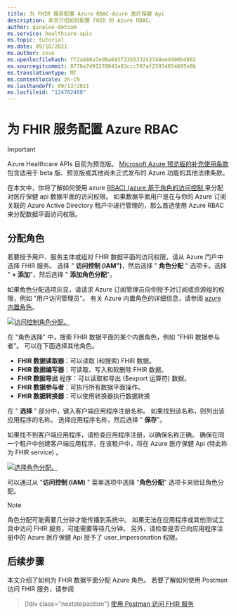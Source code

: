 ```yaml
---
title: 为 FHIR 服务配置 Azure RBAC-Azure 医疗保健 Api
description: 本文介绍如何配置 FHIR 的 Azure RBAC。
author: ginalee-dotcom
ms.service: healthcare-apis
ms.topic: tutorial
ms.date: 09/10/2021
ms.author: zxue
ms.openlocfilehash: ff2a488a7ed8a693f23b533242748eed400bd802
ms.sourcegitcommit: 0770a7d91278043a83ccc597af25934854605e8b
ms.translationtype: MT
ms.contentlocale: zh-CN
ms.lasthandoff: 09/13/2021
ms.locfileid: "124782488"
---
```

# <a name="configure-azure-rbac-for-the-fhir-service"></a>为 FHIR 服务配置 Azure RBAC

> [!IMPORTANT]
> Azure Healthcare APIs 目前为预览版。 [Microsoft Azure 预览版的补充使用条款](https://azure.microsoft.com/support/legal/preview-supplemental-terms/)包含适用于 beta 版、预览版或其他尚未正式发布的 Azure 功能的其他法律条款。

在本文中，你将了解如何使用 azure [RBAC)  (azure 基于角色的访问控制 ](../../role-based-access-control/index.yml) 来分配对医疗保健 api 数据平面的访问权限。 如果数据平面用户是在与你的 Azure 订阅关联的 Azure Active Directory 租户中进行管理的，那么首选使用 Azure RBAC 来分配数据平面访问权限。 

## <a name="assign-roles"></a>分配角色

若要授予用户、服务主体或组对 FHIR 数据平面的访问权限，请从 Azure 门户中选择 FHIR 服务。 选择 " **访问控制 (IAM")**，然后选择 " **角色分配** " 选项卡。选择 " **+ 添加**"，然后选择 " **添加角色分配**"。
 
如果角色分配选项灰显，请请求 Azure 订阅管理员向你授予对订阅或资源组的权限，例如 "用户访问管理员"。 有关 Azure 内置角色的详细信息，请参阅 [azure 内置角色](../../role-based-access-control/built-in-roles.md)。

[![访问控制角色分配。 ](media/rbac/role-assignment.png) ](media/rbac/role-assignment.png#lightbox)

在 "角色选择" 中，搜索 FHIR 数据平面的某个内置角色，例如 "FHIR 数据参与者"。 可以在下面选择其他角色。

* **FHIR 数据读取器**：可以读取 (和搜索) FHIR 数据。
* **FHIR 数据编写器**：可读取、写入和软删除 FHIR 数据。
* **FHIR 数据导出** 程序：可以读取和导出 ($export 运算符) 数据。
* **FHIR 数据参与者**：可执行所有数据平面操作。
* **FHIR 数据转换器**：可以使用转换器执行数据转换

在 " **选择** " 部分中，键入客户端应用程序注册名称。 如果找到该名称，则列出该应用程序的名称。 选择应用程序名称，然后选择 " **保存**"。 

如果找不到客户端应用程序，请检查应用程序注册，以确保名称正确。 确保在同一个租户中创建客户端应用程序，在该租户中，将在 Azure 医疗保健 Api (特此称为 FHIR service) 。


[![选择角色分配。 ](media/rbac/select-role-assignment.png) ](media/rbac/select-role-assignment.png#lightbox)

可以通过从 "**访问控制 (IAM)** " 菜单选项中选择 "**角色分配**" 选项卡来验证角色分配。
 

> [!NOTE]
> 角色分配可能需要几分钟才能传播到系统中。 如果无法在应用程序或其他测试工具中访问 FHIR 服务，可能需要等待几分钟。 另外，请检查是否已向应用程序注册中的 Azure 医疗保健 Api 授予了 user_impersonation 权限。

## <a name="next-steps"></a>后续步骤

本文介绍了如何为 FHIR 数据平面分配 Azure 角色。 若要了解如何使用 Postman 访问 FHIR 服务，请参阅

>[!div class="nextstepaction"]
>[使用 Postman 访问 FHIR 服务](../use-postman.md)
